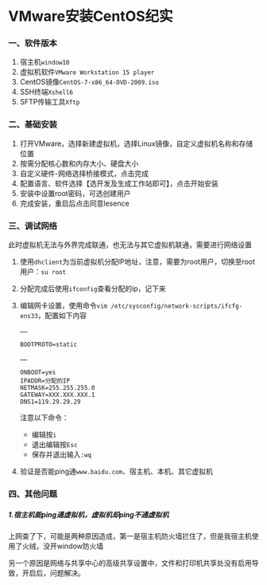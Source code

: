 # VMware安装CentOS纪实

### 一、软件版本

1. 宿主机`window10`
2. 虚拟机软件`VMware Workstation 15 player`
3. CentOS镜像`CentOS-7-x86_64-DVD-2009.iso`
4. SSH终端`Xshell6`
5. SFTP传输工具`Xftp`

### 二、基础安装

1. 打开VMware，选择新建虚拟机，选择Linux镜像，自定义虚拟机名称和存储位置
2. 按需分配核心数和内存大小、硬盘大小
3. 自定义硬件-网络选择桥接模式，点击完成
4. 配置语言、软件选择【选开发及生成工作站即可】，点击开始安装
5. 安装中设置root密码，可选创建用户
6. 完成安装，重启后点击同意lesence

### 三、调试网络

此时虚拟机无法与外界完成联通，也无法与其它虚拟机联通，需要进行网络设置

1. 使用`dhclient`为当前虚拟机分配IP地址，注意，需要为root用户，切换至root用户：`su root`

2. 分配完成后使用`ifconfig`查看分配的ip，记下来

3. 编辑网卡设置，使用命令`vim /etc/sysconfig/network-scripts/ifcfg-ens33`，配置如下内容

   ```
   ……
   
   BOOTPROTO=static
   
   ……
   
   ONBOOT=yes
   IPADDR=分配的IP
   NETMASK=255.255.255.0
   GATEWAY=XXX.XXX.XXX.1
   DNS1=119.29.29.29
   ```

   注意以下命令：

   * 编辑按`i`
   * 退出编辑按`Esc`
   * 保存并退出输入`:wq`

4. 验证是否能ping通`www.baidu.com`、宿主机、本机、其它虚拟机

### 四、其他问题

##### 1.宿主机能ping通虚拟机，虚拟机却ping不通虚拟机

上网查了下，可能是两种原因造成，第一是宿主机防火墙拦住了，但是我宿主机使用了火绒，没开window防火墙

另一个原因是网络与共享中心的高级共享设置中，文件和打印机共享处没有启用导致，开启后，问题解决。

